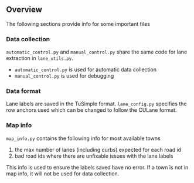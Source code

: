 ## Overview
The following sections provide info for some important files

### Data collection
`automatic_control.py` and `manual_control.py` share the same code for lane extraction in `lane_utils.py`.
- `automatic_control.py` is used for automatic data collection
- `manual_control.py` is used for debugging

### Data format
Lane labels are saved in the TuSimple format. 
`lane_config.py` specifies the row anchors used which can be changed to follow the CULane format.

### Map info
`map_info.py` contains the following info for most available towns
1. the max number of lanes (including curbs) expected for each road id
2. bad road ids where there are unfixable issues with the lane labels

This info is used to ensure the labels saved have no error. 
If a town is not in map info, it will not be used for data collection.
